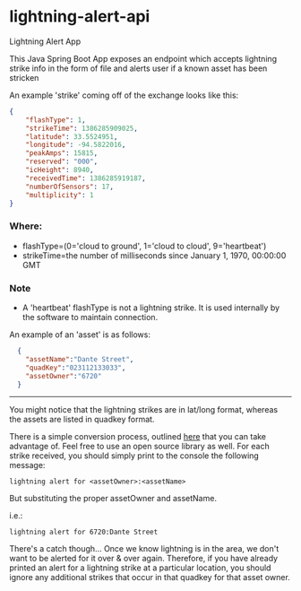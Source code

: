 # lightning-alert-api
Lightning Alert App

This Java Spring Boot App exposes an endpoint which accepts lightning strike info in the form of file and alerts user if a known asset has been stricken

An example 'strike' coming off of the exchange looks like this:

```json
{
    "flashType": 1,
    "strikeTime": 1386285909025,
    "latitude": 33.5524951,
    "longitude": -94.5822016,
    "peakAmps": 15815,
    "reserved": "000",
    "icHeight": 8940,
    "receivedTime": 1386285919187,
    "numberOfSensors": 17,
    "multiplicity": 1
}
```

### Where:

- flashType=(0='cloud to ground', 1='cloud to cloud', 9='heartbeat')
- strikeTime=the number of milliseconds since January 1, 1970, 00:00:00 GMT

### Note

- A 'heartbeat' flashType is not a lightning strike. It is used internally by the software to maintain connection.

An example of an 'asset' is as follows:

```json
  {
    "assetName":"Dante Street",
    "quadKey":"023112133033",
    "assetOwner":"6720"
  }
```

---

You might notice that the lightning strikes are in lat/long format, whereas the assets are listed in quadkey format.

There is a simple conversion process, outlined [here](http://msdn.microsoft.com/en-us/library/bb259689.aspx) that you can take advantage of. Feel free to use an open source library as well.
For each strike received, you should simply print to the console the following message:

```log
lightning alert for <assetOwner>:<assetName>
```

But substituting the proper assetOwner and assetName.

i.e.:

```log
lightning alert for 6720:Dante Street
```

There's a catch though... Once we know lightning is in the area, we don't want to be alerted for it over & over again. Therefore, if you have already printed an alert for a lightning strike at a particular location, you should ignore any additional strikes that occur in that quadkey for that asset owner.
